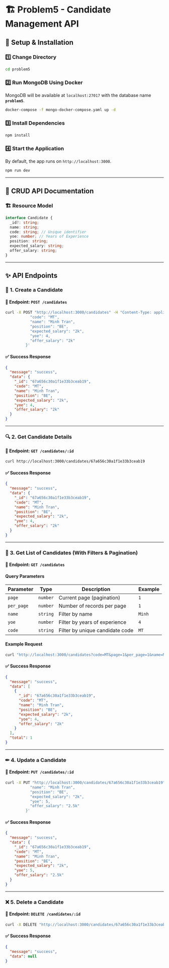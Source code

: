 # 🏗 Problem5 - Candidate Management API

## 📌 Setup & Installation

### 1️⃣ **Change Directory**

```sh
cd problem5
```

### 2️⃣ **Run MongoDB Using Docker**

MongoDB will be available at `localhost:27017` with the database name **`problem5`**.

```sh
docker-compose -f mongo-docker-compose.yaml up -d
```

### 3️⃣ **Install Dependencies**

```sh
npm install
```

### 4️⃣ **Start the Application**

By default, the app runs on `http://localhost:3000`.

```sh
npm run dev
```

---

## 📖 **CRUD API Documentation**

### 🏗 **Resource Model**

```typescript
interface Candidate {
  _id?: string;
  name: string;
  code: string; // Unique identifier
  yoe: number; // Years of Experience
  position: string;
  expected_salary: string;
  offer_salary: string;
}
```

---

## ✨ **API Endpoints**

### 🚀 **1. Create a Candidate**

#### **📌 Endpoint:** `POST /candidates`

```sh
curl -X POST "http://localhost:3000/candidates" -H "Content-Type: application/json" -d '{
           "code": "MT",
           "name": "Minh Tran",
           "position": "BE",
           "expected_salary": "2k",
           "yoe": 4,
           "offer_salary": "2k"
         }'
```

#### ✅ **Success Response**

```json
{
  "message": "success",
  "data": {
    "_id": "67a656c30a1f1e33b3ceab19",
    "code": "MT",
    "name": "Minh Tran",
    "position": "BE",
    "expected_salary": "2k",
    "yoe": 4,
    "offer_salary": "2k"
  }
}
```

---

### 🔍 **2. Get Candidate Details**

#### **📌 Endpoint:** `GET /candidates/:id`

```sh
curl http://localhost:3000/candidates/67a656c30a1f1e33b3ceab19
```

#### ✅ **Success Response**

```json
{
  "message": "success",
  "data": {
    "_id": "67a656c30a1f1e33b3ceab19",
    "code": "MT",
    "name": "Minh Tran",
    "position": "BE",
    "expected_salary": "2k",
    "yoe": 4,
    "offer_salary": "2k"
  }
}
```

---

### 📜 **3. Get List of Candidates (With Filters & Pagination)**

#### **📌 Endpoint:** `GET /candidates`

#### **Query Parameters**

| Parameter  | Type     | Description                     | Example |
| ---------- | -------- | ------------------------------- | ------- |
| `page`     | `number` | Current page (pagination)       | `1`     |
| `per_page` | `number` | Number of records per page      | `1`     |
| `name`     | `string` | Filter by name                  | `Minh`  |
| `yoe`      | `number` | Filter by years of experience   | `4`     |
| `code`     | `string` | Filter by unique candidate code | `MT`    |

#### **Example Request**

```sh
curl "http://localhost:3000/candidates?code=MT&page=1&per_page=1&name=Minh"
```

#### ✅ **Success Response**

```json
{
  "message": "success",
  "data": [
    {
      "_id": "67a656c30a1f1e33b3ceab19",
      "code": "MT",
      "name": "Minh Tran",
      "position": "BE",
      "expected_salary": "2k",
      "yoe": 4,
      "offer_salary": "2k"
    }
  ],
  "total": 1
}
```

---

### ✏ **4. Update a Candidate**

#### **📌 Endpoint:** `PUT /candidates/:id`

```sh
curl -X PUT "http://localhost:3000/candidates/67a656c30a1f1e33b3ceab19" -H "Content-Type: application/json" -d '{
           "name": "Minh Tran",
           "position": "BE",
           "expected_salary": "2k",
           "yoe": 5,
           "offer_salary": "2.5k"
         }'
```

#### ✅ **Success Response**

```json
{
  "message": "success",
  "data": {
    "_id": "67a656c30a1f1e33b3ceab19",
    "code": "MT",
    "name": "Minh Tran",
    "position": "BE",
    "expected_salary": "2k",
    "yoe": 5,
    "offer_salary": "2.5k"
  }
}
```

---

### ❌ **5. Delete a Candidate**

#### **📌 Endpoint:** `DELETE /candidates/:id`

```sh
curl -X DELETE "http://localhost:3000/candidates/67a656c30a1f1e33b3ceab19"      -H "Content-Type: application/json"
```

#### ✅ **Success Response**

```json
{
  "message": "success",
  "data": null
}
```
